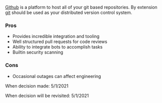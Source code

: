 [Github](https://github.com/) is a platform to host all of your git based repositories. By extension [git](https://git-scm.com) should be used as your distributed version control system.  

### Pros
* Provides incredible integration and tooling
* Well structured pull requests for code reviews
* Ability to integrate bots to accomplish tasks
* Builtin security scanning

### Cons
* Occasional outages can affect engineering

When decision made: 5/1/2021

When decision will be revisited: 5/1/2021